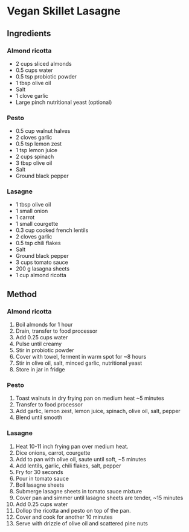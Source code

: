 # Vegan Skillet Lasagne

## Ingredients
### Almond ricotta
* 2 cups sliced almonds
* 0.5 cups water
* 0.5 tsp probiotic powder
* 1 tbsp olive oil
* Salt
* 1 clove garlic
* Large pinch nutritional yeast (optional)

### Pesto
* 0.5 cup walnut halves
* 2 cloves garlic
* 0.5 tsp lemon zest
* 1 tsp lemon juice
* 2 cups spinach
* 3 tbsp olive oil
* Salt
* Ground black pepper

### Lasagne
* 1 tbsp olive oil
* 1 small onion
* 1 carrot
* 1 small courgette
* 0.3 cup cooked french lentils
* 2 cloves garlic
* 0.5 tsp chili flakes
* Salt
* Ground black pepper
* 3 cups tomato sauce
* 200 g lasagna sheets
* 1 cup almond ricotta

## Method
### Almond ricotta
1. Boil almonds for 1 hour
2. Drain, transfer to food processor
3. Add 0.25 cups water
4. Pulse until creamy
5. Stir in probiotic powder
6. Cover with towel, ferment in warm spot for ~8 hours
7. Stir in olive oil, salt, minced garlic, nutritional yeast
8. Store in jar in fridge

### Pesto
1. Toast walnuts in dry frying pan on medium heat ~5 minutes
2. Transfer to food processor
3. Add garlic, lemon zest, lemon juice, spinach, olive oil, salt, pepper
4. Blend until smooth

### Lasagne
1. Heat 10-11 inch frying pan over medium heat.
2. Dice onions, carrot, courgette
3. Add to pan with olive oil, saute until soft, ~5 minutes
4. Add lentils, garlic, chili flakes, salt, pepper
5. Fry for 30 seconds
6. Pour in tomato sauce
7. Boil lasagne sheets
8. Submerge lasagne sheets in tomato sauce mixture
9. Cover pan and simmer until lasagne sheets are tender, ~15 minutes
10. Add 0.25 cups water
11. Dollop the ricotta and pesto on top of the pan.
12. Cover and cook for another 10 minutes
13. Serve with drizzle of olive oil and scattered pine nuts
